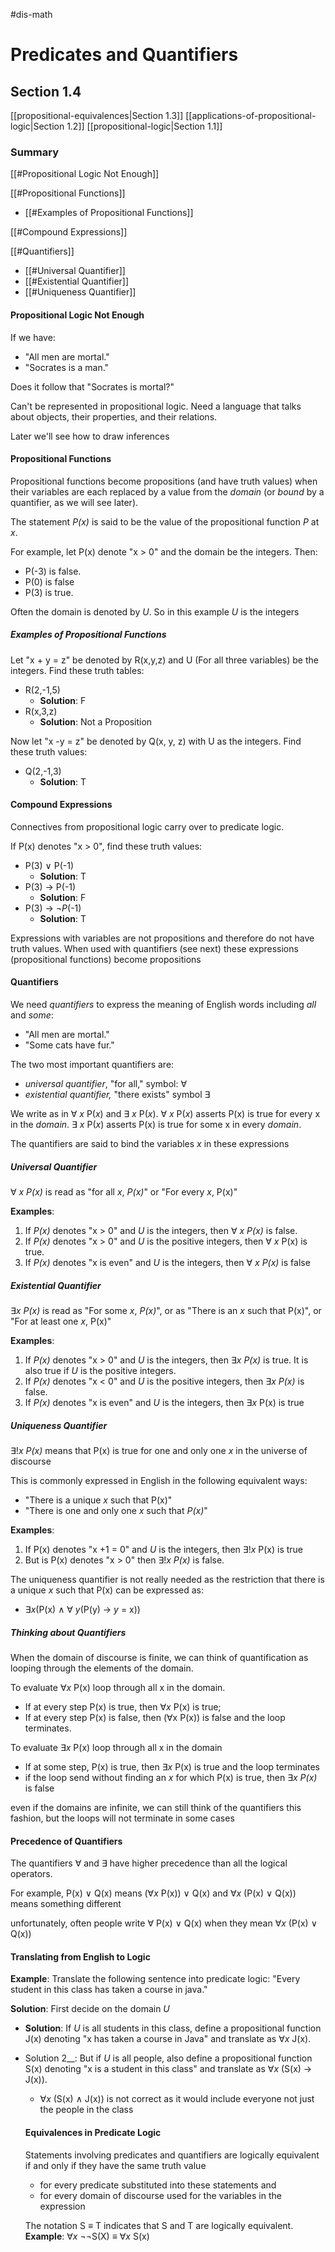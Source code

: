 #dis-math 

# Predicates and Quantifiers
## Section 1.4
[[propositional-equivalences|Section 1.3]]
[[applications-of-propositional-logic|Section 1.2]]
[[propositional-logic|Section 1.1]]

### Summary
[[#Propositional Logic Not Enough]]

[[#Propositional Functions]]
- [[#Examples of Propositional Functions]]

[[#Compound Expressions]]

[[#Quantifiers]]
- [[#Universal Quantifier]]
- [[#Existential Quantifier]]
- [[#Uniqueness Quantifier]]

#### Propositional Logic Not Enough

If we have:
- "All men are mortal."
- "Socrates is a man."

Does it follow that "Socrates is mortal?"

Can't be represented in propositional logic. Need a language that talks about objects, their properties, and their relations.

Later we'll see how to draw inferences

#### Propositional Functions

Propositional functions become propositions (and have truth values) when their variables are each replaced by a value from the *domain* (or *bound* by a quantifier, as we will see later).

The statement *P(x)* is said to be the value of the propositional function *P* at *x*.

For example, let P(x) denote "x > 0" and the domain be the integers. Then:
- P(-3) is false.
- P(0) is false
- P(3) is true.

Often the domain is denoted by *U*. So in this example *U* is the integers

##### Examples of Propositional Functions

Let "x + y = z" be denoted by R(x,y,z) and U (For all three variables) be the integers. Find these truth tables:
- R(2,-1,5)
	- __Solution__: F
- R(x,3,z)
	- __Solution__: Not a Proposition

Now let "x -y = z" be denoted by Q(x, y, z) with U as the integers. Find these truth values:
- Q(2,-1,3)
	- __Solution__: T

#### Compound Expressions

Connectives from propositional logic carry over to predicate logic.

If P(x) denotes "x > 0", find these truth values:
- P(3) $\vee$ P(-1)
	- __Solution__: T
- P(3) $\rightarrow$ P(-1)
	- __Solution__: F
- P(3) $\rightarrow$ $\neg$*P*(-1)
	- __Solution__: T

Expressions with variables are not propositions and therefore do not have truth values.
When used with quantifiers (see next) these expressions (propositional functions) become propositions

#### Quantifiers

We need *quantifiers* to express the meaning of English words including *all* and *some*:
- "All men are mortal."
- "Some cats have fur."

The two most important quantifiers are:
- *universal quantifier*, "for all," symbol: $\forall$
- *existential quantifier,* "there exists" symbol $\exists$

We write as in $\forall$ *x* P(*x*) and $\exists$ *x* P(*x*).
$\forall$ *x* P(*x*) asserts P(x) is true for every x in the *domain*.
$\exists$ *x* P(*x*) asserts P(x) is true for some x in every *domain*.

The quantifiers are said to bind the variables *x* in these expressions 

##### Universal Quantifier

$\forall$ *x* *P(x)* is read as "for all *x*, *P(x)*" or "For every *x*, P(x)"

__Examples__:
1) If *P(x)* denotes "x > 0" and *U* is the integers, then $\forall$ *x* *P(x)* is false.
2) If *P(x)* denotes "x > 0" and *U* is the positive integers, then $\forall$ *x* P(x) is true.
3) If *P(x)* denotes "x is even" and *U* is the integers, then $\forall$ *x* *P(x)* is false

##### Existential Quantifier

$\exists$*x* *P(x)* is read as "For some *x*, *P(x)*", or as "There is an *x* such that P(x)", or "For at least one *x*, P(x)"

__Examples__:
1. If *P(x)* denotes "x > 0" and *U* is the integers, then $\exists$*x* *P(x)* is true. It is also true if *U* is the positive integers.
2. If *P(x)* denotes "x < 0" and *U* is the positive integers, then $\exists$*x* *P(x)* is false.
3. If *P(x)* denotes "x is even" and *U* is the integers, then $\exists$*x* P(x) is true

##### Uniqueness Quantifier

$\exists$!*x* *P(x)* means that P(x) is true for one and only one *x* in the universe of discourse

This is commonly expressed in English in the following equivalent ways:
- "There is a unique *x* such that P(x)"
- "There is one and only one *x* such that *P(x)*"

__Examples__:
1. If P(x) denotes "x +1 = 0" and *U* is the integers, then $\exists$!*x* P(x) is true
2. But is P(x) denotes "x > 0" then $\exists$!*x* *P(x)* is false.

The uniqueness quantifier is not really needed as the restriction that there is a unique *x* such that P(x) can be expressed as:
- $\exists$*x*(P(x) $\wedge$ $\forall$ *y*(P(y) $\rightarrow$ *y* = x))

##### Thinking about Quantifiers

When the domain of discourse is finite, we can think of quantification as looping through the elements of the domain.

To evaluate $\forall$*x* P(x) loop through all x in the domain.
* If at every step P(x) is true, then $\forall$*x* P(x) is true;
* If at every step P(x) is false, then ($\forall$x P(x)) is false and the loop terminates.

To evaluate $\exists$*x* P(x) loop through all x in the domain 
* If at some step, P(x) is true, then $\exists$*x* P(x) is true and the loop terminates
* if the loop send without finding an *x* for which P(x) is true, then $\exists$*x* *P(x)* is false

even if the domains are infinite, we can still think of the quantifiers this fashion, but the loops will not terminate in some cases

#### Precedence of Quantifiers

The quantifiers $\forall$ and $\exists$ have higher precedence than all the logical operators.

For example, P(x) $\vee$ Q(x) means ($\forall$*x* P(x)) $\vee$ Q(x) and $\forall$*x* (P(x) $\vee$ Q(x)) means something different

unfortunately, often people write $\forall$ P(x) $\vee$ Q(x) when they mean $\forall$*x* (P(x) $\vee$ Q(x))

#### Translating from English to Logic

__Example__: Translate the following sentence into predicate logic: "Every student in this class has taken a course in java."

__Solution__:
First decide on the domain *U*

- __Solution__: If *U* is all students in this class, define a propositional function J(x) denoting "x has taken a course in Java" and translate as $\forall$*x* J(x).
- Solution 2__: But if *U* is all people, also define a propositional function S(x) denoting "x is a student in this class" and translate as $\forall$*x* (S(x) $\rightarrow$ J(x)).
	- $\forall$*x* (S(x) $\wedge$ J(x)) is not correct as it would include everyone not just the people in the class
	
	#### Equivalences in Predicate Logic
	
	Statements involving predicates and quantifiers are logically equivalent if and only if they have the same truth value
	* for every predicate substituted into these statements and
	* for every domain of discourse used for the variables in the expression
	
	The notation S $\equiv$ T indicates that S and T are logically equivalent.
	__Example__: $\forall$*x* $\neg$$\neg$S(X) $\equiv$ $\forall$*x* S(x)
